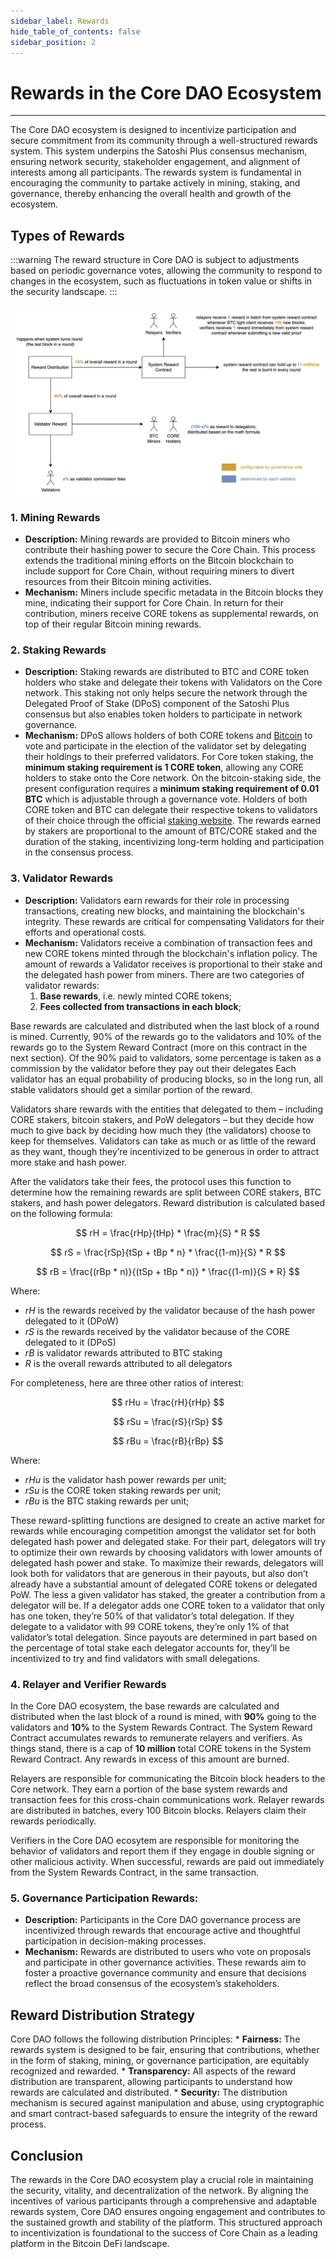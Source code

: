 ```yaml
---
sidebar_label: Rewards
hide_table_of_contents: false
sidebar_position: 2
---
```


# Rewards in the Core DAO Ecosystem 
---

The Core DAO ecosystem is designed to incentivize participation and secure commitment from its community through a well-structured rewards system. This system underpins the Satoshi Plus consensus mechanism, ensuring network security, stakeholder engagement, and alignment of interests among all participants. The rewards system is fundamental in encouraging the community to partake actively in mining, staking, and governance, thereby enhancing the overall health and growth of the ecosystem.

## Types of Rewards

:::warning
The reward structure in Core DAO is subject to adjustments based on periodic governance votes, allowing the community to respond to changes in the ecosystem, such as fluctuations in token value or shifts in the security landscape.
:::

![rewards](../../../../static/img/staoshi-plus/rewards.png)

### 1. Mining Rewards
* **Description:** Mining rewards are provided to Bitcoin miners who contribute their hashing power to secure the Core Chain. This process extends the traditional mining efforts on the Bitcoin blockchain to include support for Core Chain, without requiring miners to divert resources from their Bitcoin mining activities.
* **Mechanism:** Miners include specific metadata in the Bitcoin blocks they mine, indicating their support for Core Chain. In return for their contribution, miners receive CORE tokens as supplemental rewards, on top of their regular Bitcoin mining rewards.

### 2. Staking Rewards
* **Description:** Staking rewards are distributed to BTC and CORE token holders who stake and delegate their tokens with Validators on the Core network. This staking not only helps secure the network through the Delegated Proof of Stake (DPoS) component of the Satoshi Plus consensus but also enables token holders to participate in network governance.
* **Mechanism:**  DPoS allows holders of both CORE tokens and [Bitcoin](../../products/btc-staking/overview.md) to vote and participate in the election of the validator set by delegating their holdings to their preferred validators. For Core token staking, the **minimum staking requirement is 1 CORE token**, allowing any CORE holders to stake onto the Core network. On the bitcoin-staking side, the present configuration requires a **minimum staking requirement of 0.01 BTC** which is adjustable through a governance vote. Holders of both CORE token and BTC can delegate their respective tokens to validators of their choice through the official [staking website](https://stake.coredao.org/). The rewards earned by stakers are proportional to the amount of BTC/CORE staked and the duration of the staking, incentivizing long-term holding and participation in the consensus process.


### 3. Validator Rewards
* **Description:** Validators earn rewards for their role in processing transactions, creating new blocks, and maintaining the blockchain's integrity. These rewards are critical for compensating Validators for their efforts and operational costs.
* **Mechanism:** Validators receive a combination of transaction fees and new CORE tokens minted through the blockchain's inflation policy. The amount of rewards a Validator receives is proportional to their stake and the delegated hash power from miners. There are two categories of validator rewards:
    1. **Base rewards**, i.e. newly minted CORE tokens;
    2. **Fees collected from transactions in each block**;

Base rewards are calculated and distributed when the last block of a round is mined. Currently, 90% of the rewards go to the validators and 10% of the rewards go to the System Reward Contract (more on this contract in the next section). Of the 90% paid to validators, some percentage is taken as a commission by the validator before they pay out their delegates Each validator has an equal probability of producing blocks, so in the long run, all stable validators should get a similar portion of the reward.

Validators share rewards with the entities that delegated to them – including CORE stakers, bitcoin stakers, and PoW delegators – but they decide how much to give back by deciding how much they (the validators) choose to keep for themselves. Validators can take as much or as little of the reward as they want, though they’re incentivized to be generous in order to attract more stake and hash power.

After the validators take their fees, the protocol uses this function to determine how the remaining rewards are split between CORE stakers, BTC stakers, and hash power delegators. Reward distribution is calculated based on the following formula: 

$$ 
    rH = \frac{rHp}{tHp} * \frac{m}{S} * R
$$

$$
    rS = \frac{rSp}{tSp + tBp * n} * \frac{(1-m)}{S} * R
$$

$$
    rB = \frac{(rBp * n)}{(tSp + tBp * n)} * \frac{(1-m)}{S * R}
$$

Where: 
* $rH$ is the rewards received by the validator because of the hash power delegated to it (DPoW)
* $rS$ is the rewards received by the validator because of the CORE delegated to it (DPoS)
* $rB$ is validator rewards attributed to BTC staking
* $R$ is the overall rewards attributed to all delegators

For completeness, here are three other ratios of interest:

$$
    rHu = \frac{rH}{rHp}
$$

$$
    rSu = \frac{rS}{rSp}
$$

$$
    rBu = \frac{rB}{rBp}
$$

Where:
* $rHu$ is the validator hash power rewards per unit;
* $rSu$ is the CORE token staking rewards per unit;
* $rBu$ is the BTC staking rewards per unit;

These reward-splitting functions are designed to create an active market for rewards while encouraging competition amongst the validator set for both delegated hash power and delegated stake. For their part, delegators will try to optimize their own rewards by choosing validators with lower amounts of delegated hash power and stake. To maximize their rewards, delegators will look both for validators that are generous in their payouts, but also don’t already have a substantial amount of delegated CORE tokens or delegated PoW. The less a given validator has staked, the greater a contribution from a delegator will be. If a delegator adds one CORE token to a validator that only has one token, they’re 50% of that validator’s total delegation. If they delegate to a validator with 99 CORE tokens, they’re only 1% of that validator’s total delegation. Since payouts are determined in part based on the percentage of total stake each delegator accounts for, they’ll be incentivized to try and find validators with small delegations.

### 4. Relayer and Verifier Rewards
In the Core DAO ecosystem, the base rewards are calculated and distributed when the last block of a round is mined, with **90%** going to the validators and **10%** to the System Rewards Contract. The System Reward Contract accumulates rewards to remunerate relayers and verifiers. As things stand, there is a cap of **10 million** total CORE tokens in the System Reward Contract. Any rewards in excess of this amount are burned.

Relayers are responsible for communicating the Bitcoin block headers to the Core network. They earn a portion of the base system rewards and transaction fees for this cross-chain communications work. Relayer rewards are distributed in batches, every 100 Bitcoin blocks. Relayers claim their rewards periodically.

Verifiers in the Core DAO ecosytem are responsible for monitoring the behavior of validators and report them if they engage in double signing or other malicious activity. When successful, rewards are paid out immediately from the System Rewards Contract, in the same transaction.

### 5. Governance Participation Rewards:
* **Description:** Participants in the Core DAO governance process are incentivized through rewards that encourage active and thoughtful participation in decision-making processes.
* **Mechanism:** Rewards are distributed to users who vote on proposals and participate in other governance activities. These rewards aim to foster a proactive governance community and ensure that decisions reflect the broad consensus of the ecosystem’s stakeholders.

## Reward Distribution Strategy
Core DAO follows the following distribution Principles:
    * **Fairness:** The rewards system is designed to be fair, ensuring that contributions, whether in the form of staking, mining, or governance participation, are equitably recognized and rewarded.
    * **Transparency:** All aspects of the reward distribution are transparent, allowing participants to understand how rewards are calculated and distributed.
    * **Security:** The distribution mechanism is secured against manipulation and abuse, using cryptographic and smart contract-based safeguards to ensure the integrity of the reward process.


## Conclusion
The rewards in the Core DAO ecosystem play a crucial role in maintaining the security, vitality, and decentralization of the network. By aligning the incentives of various participants through a comprehensive and adaptable rewards system, Core DAO ensures ongoing engagement and contributes to the sustained growth and stability of the platform. This structured approach to incentivization is foundational to the success of Core Chain as a leading platform in the Bitcoin DeFi landscape.